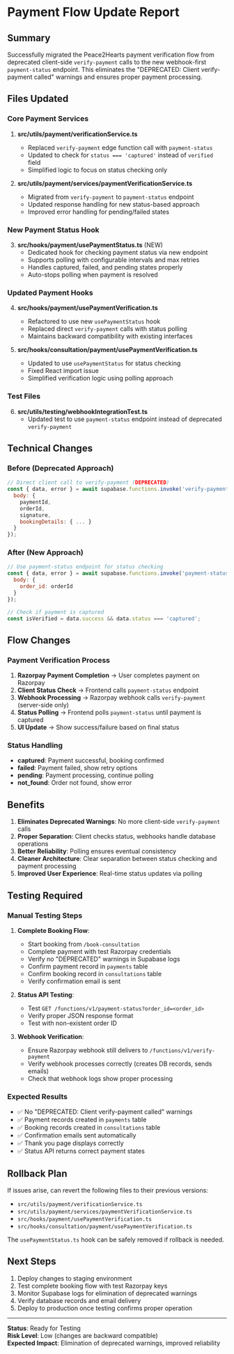 # Payment Flow Update Report

## Summary

Successfully migrated the Peace2Hearts payment verification flow from deprecated client-side `verify-payment` calls to the new webhook-first `payment-status` endpoint. This eliminates the "DEPRECATED: Client verify-payment called" warnings and ensures proper payment processing.

## Files Updated

### Core Payment Services

1. **src/utils/payment/verificationService.ts**
   - Replaced `verify-payment` edge function call with `payment-status`
   - Updated to check for `status === 'captured'` instead of `verified` field
   - Simplified logic to focus on status checking only

2. **src/utils/payment/services/paymentVerificationService.ts**
   - Migrated from `verify-payment` to `payment-status` endpoint
   - Updated response handling for new status-based approach
   - Improved error handling for pending/failed states

### New Payment Status Hook

3. **src/hooks/payment/usePaymentStatus.ts** (NEW)
   - Dedicated hook for checking payment status via new endpoint
   - Supports polling with configurable intervals and max retries
   - Handles captured, failed, and pending states properly
   - Auto-stops polling when payment is resolved

### Updated Payment Hooks

4. **src/hooks/payment/usePaymentVerification.ts**
   - Refactored to use new `usePaymentStatus` hook
   - Replaced direct `verify-payment` calls with status polling
   - Maintains backward compatibility with existing interfaces

5. **src/hooks/consultation/payment/usePaymentVerification.ts**
   - Updated to use `usePaymentStatus` for status checking
   - Fixed React import issue
   - Simplified verification logic using polling approach

### Test Files

6. **src/utils/testing/webhookIntegrationTest.ts**
   - Updated test to use `payment-status` endpoint instead of deprecated `verify-payment`

## Technical Changes

### Before (Deprecated Approach)
```javascript
// Direct client call to verify-payment (DEPRECATED)
const { data, error } = await supabase.functions.invoke('verify-payment', {
  body: {
    paymentId,
    orderId,
    signature,
    bookingDetails: { ... }
  }
});
```

### After (New Approach)
```javascript
// Use payment-status endpoint for status checking
const { data, error } = await supabase.functions.invoke('payment-status', {
  body: {
    order_id: orderId
  }
});

// Check if payment is captured
const isVerified = data.success && data.status === 'captured';
```

## Flow Changes

### Payment Verification Process

1. **Razorpay Payment Completion** → User completes payment on Razorpay
2. **Client Status Check** → Frontend calls `payment-status` endpoint
3. **Webhook Processing** → Razorpay webhook calls `verify-payment` (server-side only)
4. **Status Polling** → Frontend polls `payment-status` until payment is captured
5. **UI Update** → Show success/failure based on final status

### Status Handling

- **captured**: Payment successful, booking confirmed
- **failed**: Payment failed, show retry options
- **pending**: Payment processing, continue polling
- **not_found**: Order not found, show error

## Benefits

1. **Eliminates Deprecated Warnings**: No more client-side `verify-payment` calls
2. **Proper Separation**: Client checks status, webhooks handle database operations
3. **Better Reliability**: Polling ensures eventual consistency
4. **Cleaner Architecture**: Clear separation between status checking and payment processing
5. **Improved User Experience**: Real-time status updates via polling

## Testing Required

### Manual Testing Steps

1. **Complete Booking Flow**:
   - Start booking from `/book-consultation`
   - Complete payment with test Razorpay credentials
   - Verify no "DEPRECATED" warnings in Supabase logs
   - Confirm payment record in `payments` table
   - Confirm booking record in `consultations` table
   - Verify confirmation email is sent

2. **Status API Testing**:
   - Test `GET /functions/v1/payment-status?order_id=<order_id>`
   - Verify proper JSON response format
   - Test with non-existent order ID

3. **Webhook Verification**:
   - Ensure Razorpay webhook still delivers to `/functions/v1/verify-payment`
   - Verify webhook processes correctly (creates DB records, sends emails)
   - Check that webhook logs show proper processing

### Expected Results

- ✅ No "DEPRECATED: Client verify-payment called" warnings
- ✅ Payment records created in `payments` table
- ✅ Booking records created in `consultations` table  
- ✅ Confirmation emails sent automatically
- ✅ Thank you page displays correctly
- ✅ Status API returns correct payment states

## Rollback Plan

If issues arise, can revert the following files to their previous versions:
- `src/utils/payment/verificationService.ts`
- `src/utils/payment/services/paymentVerificationService.ts`
- `src/hooks/payment/usePaymentVerification.ts`
- `src/hooks/consultation/payment/usePaymentVerification.ts`

The `usePaymentStatus.ts` hook can be safely removed if rollback is needed.

## Next Steps

1. Deploy changes to staging environment
2. Test complete booking flow with test Razorpay keys
3. Monitor Supabase logs for elimination of deprecated warnings
4. Verify database records and email delivery
5. Deploy to production once testing confirms proper operation

---

**Status**: Ready for Testing  
**Risk Level**: Low (changes are backward compatible)  
**Expected Impact**: Elimination of deprecated warnings, improved reliability